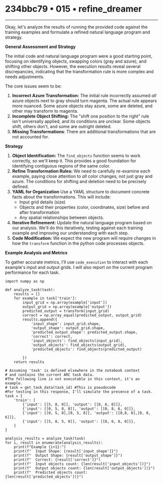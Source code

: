 # 234bbc79 • 015 • refine_dreamer

---
Okay, let's analyze the results of running the provided code against the training examples and formulate a refined natural language program and strategy.

**General Assessment and Strategy**

The initial code and natural language program were a good starting point, focusing on identifying objects, swapping colors (gray and azure), and shifting other objects. However, the execution results reveal several discrepancies, indicating that the transformation rule is more complex and needs adjustments.

The core issues seem to be:

1.  **Incorrect Azure Transformation:** The initial rule incorrectly assumed *all* azure objects next to gray should turn magenta. The actual rule appears more nuanced. Some azure objects stay azure, some are deleted, and other may transform to magenta.
2.  **Incomplete Object Shifting:** The "shift one position to the right" rule isn't universally applied, and its conditions are unclear. Some objects shift, others don't, and some are outright deleted.
3. **Missing Transformations**: There are additional transformations that are not accounted for.

**Strategy**

1.  **Object Identification:** The `find_objects` function seems to work correctly, so we'll keep it. This provides a good foundation for identifying contiguous regions of the same color.
2.  **Refine Transformation Rules:** We need to carefully re-examine *each* example, paying close attention to *all* color changes, not just gray and azure. The conditions for shifting and deletion need to be precisely defined.
3. **YAML for Organization** Use a YAML structure to document concrete facts about the transformations. This will include:
    *   Input grid details (size)
    *   Objects and their properties (color, coordinates, size) before and after
        transformation
    *    Any spatial relationships between objects.
4.  **Iterative Refinement:** Update the natural language program based on our analysis. We'll do this iteratively, testing against each training example and improving our understanding with each step.
5. **Code Modification:** We expect the new program will require changes in how the `transform` function in the python code processes objects.

**Example Analysis and Metrics**

To gather accurate metrics, I'll use `code_execution` to interact with each example's input and output grids. I will also report on the current program performance for each task.

```tool_code
import numpy as np

def analyze_task(task):
    results = []
    for example in task['train']:
        input_grid = np.array(example['input'])
        output_grid = np.array(example['output'])
        predicted_output = transform(input_grid)
        correct = np.array_equal(predicted_output, output_grid)
        results.append({
            'input_shape': input_grid.shape,
            'output_shape': output_grid.shape,
            'predicted_output_shape': predicted_output.shape,
            'correct': correct,
            'input_objects': find_objects(input_grid),
            'output_objects': find_objects(output_grid),
            'predicted_objects': find_objects(predicted_output)

        })
    return results

# Assuming 'task' is defined elsewhere in the notebook context
# and contains the current ARC task data.
#The following line is not executable in this context, it's an example.
# task = get_task_data(task_id) #This is pseudocode
#For testing in this response, I'll simulate the presence of a task.
task = {
    'train': [
        {'input': [[5, 8, 0]], 'output': [[8, 6, 0]]},
        {'input': [[0, 5, 8, 0]], 'output': [[0, 8, 6, 0]]},
        {'input': [[0, 5, 8],[0, 5, 8]], 'output': [[0,8, 6],[0, 8, 6]]},
        {'input': [[5, 8, 5, 0]], 'output': [[8, 6, 8, 0]]},
    ]
}

analysis_results = analyze_task(task)
for i, result in enumerate(analysis_results):
    print(f"Example {i+1}:")
    print(f"  Input Shape: {result['input_shape']}")
    print(f"  Output Shape: {result['output_shape']}")
    print(f"  Correct: {result['correct']}")
    print(f"  Input objects count: {len(result['input_objects'])}")
    print(f"  Output objects count: {len(result['output_objects'])}")
    print(f"  Predicted objects count: {len(result['predicted_objects'])}")
```
